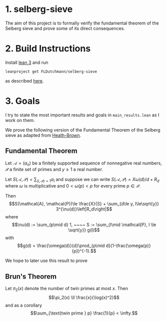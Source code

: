 # 1. selberg-sieve

The aim of this project is to formally verify the fundamental theorem of the Selberg sieve and prove some of its direct consequences.

# 2. Build Instructions 
Install [lean 3](https://leanprover-community.github.io/get_started.html) and run 

`leanproject get FLDutchmann/selberg-sieve`

as described [here](https://leanprover-community.github.io/leanproject.html).

# 3. Goals
I try to state the most important results and goals in `main_results.lean` as I work on them.


We prove the following version of the Fundamental Theorem of the Selberg sieve as adapted from [Heath-Brown](https://arxiv.org/abs/math/0209360).

## Fundamental Theorem 
Let $\mathcal{A} = (a_n)$ be a finitely supported sequence of nonnegative real numbers, $\mathcal{P}$ a finite set of primes and $y\ge 1$ a real number. 

Let $S(\mathcal{A}, \mathcal{P}) = \sum_{(i, \mathcal{P})=1} a_i$ and suppose we can write $S(\mathcal{A}, \mathcal{P}) = X \omega(d)/d + R_d$ where $\omega$ is multiplicative and $0 < \omega(p) < p$ for every prime $p \in \mathcal{P}$.

Then 
$$S(\mathcal{A}, \mathcal{P})\le \frac{X}{S} + \sum_{d\le y, l\le\sqrt{y}} 3^{\nu(d)}\left|R_d\right|$$
where 
$$\nu(d) := \sum_{p\mid d} 1, ~~~~ S := \sum_{l\mid \mathcal{P}, l \le \sqrt{y}} g(l)$$
with
$$g(d) = \frac{\omega(d)}{d}\prod_{p\mid d}(1-\frac{\omega(p)}{p})^{-1}.$$

We hope to later use this result to prove

## Brun's Theorem
Let $\pi_2(x)$ denote the number of twin primes at most $x$. Then 
$$\pi_2(x) \ll \frac{x}{\log(x)^2}$$
and as a corollary
$$\sum_{\text{twin prime } p} \frac{1}{p} < \infty.$$

